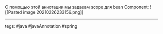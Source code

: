 С помощью этой аннотации мы задаеам scope для bean Component:
![[Pasted image 20210226233156.png]]


---
tegs: #java #javaAnnotation #spring 